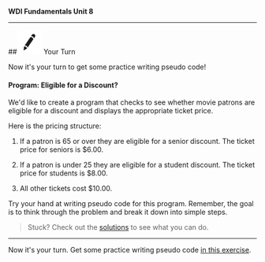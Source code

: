 **WDI Fundamentals Unit 8**

---

##![Your Turn](../assets/exercise.png) Your Turn

Now it's your turn to get some practice writing pseudo code!

#### Program: Eligible for a Discount?

We'd like to create a program that checks to see whether movie patrons are eligible for a discount and displays the appropriate ticket price.

Here is the pricing structure:

1. If a patron is 65 or over they are eligible for a senior discount. The ticket price for seniors is $6.00.

2. If a patron is under 25 they are eligible for a student discount. The ticket price for students is $8.00.

3. All other tickets cost $10.00.

Try your hand at writing pseudo code for this program. Remember, the goal is to think through the problem and break it down into simple steps.


> Stuck? Check out the [solutions](https://github.com/generalassembly-studio/fundamentals/blob/master/exercise-solutions.md) to see what you can do.



---

Now it's your turn. Get some practice writing pseudo code [in this exercise](04_lesson.md).
